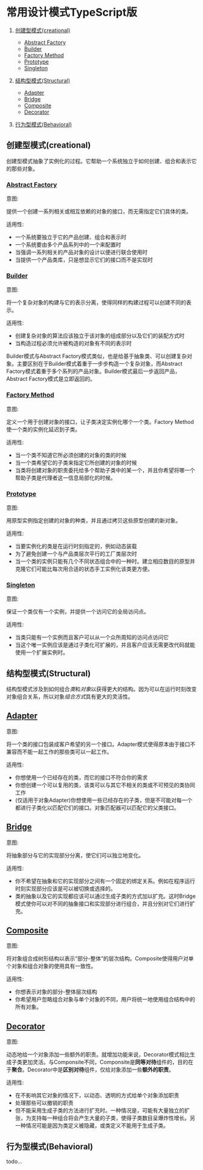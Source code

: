 # 常用设计模式TypeScript版

1. [创建型模式(creational)](#创建型模式creational)

   - [Abstract Factory](#abstract-factory)
   - [Builder](#builder)
   - [Factory Method](#factory-method)
   - [Prototype](#prototype)
   - [Singleton](#singleton)

2. [结构型模式(Structural)](#结构型模式structural)

   - [Adapter](#adapter)
   - [Bridge](#bridge)
   - [Composite](#composite)
   - [Decorator](#decorator)
   
3. [行为型模式(Behavioral)](#行为型模式behavioral)

## 创建型模式(creational)

创建型模式抽象了实例化的过程。它帮助一个系统独立于如何创建、组合和表示它的那些对象。

### [Abstract Factory](https://github.com/wu38607/Design-Patterns/blob/master/creational/abstract.ts)
 
 意图:

提供一个创建一系列相关或相互依赖的对象的接口，而无需指定它们具体的类。

 适用性:

- 一个系统要独立于它的产品创建、组合和表示时
- 一个系统要由多个产品系列中的一个来配置时
- 当强调一系列相关的产品对象的设计以便进行联合使用时
- 当提供一个产品类库，只是想显示它们的接口而不是实现时

### [Builder](https://github.com/wu38607/Design-Patterns/blob/master/creational/builder.ts)

 意图:

 将一个复杂对象的构建与它的表示分离，使得同样的构建过程可以创建不同的表示。

 适用性:

- 创建复杂对象的算法应该独立于该对象的组成部分以及它们的装配方式时
- 当构造过程必须允许被构造的对象有不同的表示时

Builder模式与Abstract Factory模式类似，也是给基于抽象类、可以创建复杂对象。主要区别在于Builder模式着重于一步步构造一个复杂对象，而Abstract Factory模式着重于多个系列的产品对象。Builder模式最后一步返回产品，Abstract Factory模式是立即返回的。

### [Factory Method](https://github.com/wu38607/Design-Patterns/blob/master/creational/factory-method.ts)

意图:

定义一个用于创建对象的接口，让子类决定实例化哪个一个类。Factory Method使一个类的实例化延迟到子类。

适用性:

- 当一个类不知道它所必须创建的对象的类的时候
- 当一个类希望它的子类来指定它所创建的对象的时候
- 当类将创建对象的职责委托给多个帮助子类中的某一个，并且你希望将哪一个帮助子类是代理者这一信息局部化的时候。

### [Prototype](https://github.com/wu38607/Design-Patterns/blob/master/creational/prototype.ts)

意图:

用原型实例指定创建的对象的种类，并且通过拷贝这些原型创建的新对象。

适用性:

- 当要实例化的类是在运行时刻指定的，例如动态装载
- 为了避免创建一个与产品类层次平行的工厂类层次时
- 当一个类的实例只能有几个不同状态组合中的一种时。建立相应数目的原型并克隆它们可能比每次用合适的状态手工实例化该类更方便。

### [Singleton](https://github.com/wu38607/Design-Patterns/blob/master/creational/singleton.ts)

意图:

保证一个类仅有一个实例，并提供一个访问它的全局访问点。

适用性:

- 当类只能有一个实例而且客户可以从一个众所周知的访问点访问它
- 当这个唯一实例应该是通过子类化可扩展的，并且客户应该无需更改代码就能使用一个扩展实例时。


## 结构型模式(Structural)

结构型模式涉及到如何组合*类*和*对象*以获得更大的结构。因为可以在运行时刻改变对象组合关系，所以对象*组合方式*具有更大的灵活性。

## [Adapter](https://github.com/wu38607/Design-Patterns/blob/master/structural/adapter.ts)

意图:

将一个类的接口包装成客户希望的另一个接口。Adapter模式使得原本由于接口不兼容而不能一起工作的那些类可以一起工作。

适用性:

- 你想使用一个已经存在的类，而它的接口不符合你的需求
- 你想创建一个可以复用的类，该类可以与其它不相关的类或不可预见的类协同工作
- (仅适用于对象Adapter)你想使用一些已经存在的子类，但是不可能对每一个都进行子类化以匹配它们的接口。对象匹配器可以匹配它的父类接口。

## [Bridge](https://github.com/wu38607/Design-Patterns/blob/master/structural/bridge.ts)

意图:

将抽象部分与它的实现部分分离，使它们可以独立地变化。

适用性:

- 你不希望在抽象和它的实现部分之间有一个固定的绑定关系。例如在程序运行时刻实现部分应该是可以被切换或选择的。
- 类的抽象以及它的实现都应该可以通过生成子类的方式加以扩充。这时Bridge模式使你可以对不同的抽象接口和实现部分进行组合，并且分别对它们进行扩充。

## [Composite](https://github.com/wu38607/Design-Patterns/blob/master/structural/composite.ts)

意图:

将对象组合成树形结构以表示“部分-整体”的层次结构。Composite使得用户对单个对象和组合对象的使用具有一致性。

适用性:

- 你想表示对象的部分-整体层次结构
- 你希望用户忽略组合对象与单个对象的不同，用户将统一地使用组合结构中的所有对象。

## [Decorator](https://github.com/wu38607/Design-Patterns/blob/master/structural/decorator.ts)

意图:

动态地给一个对象添加一些额外的职责。就增加功能来说，Decorator模式相比生成子类更加灵活。与Componsite不同，Componsite是**同等对待**组件的，目的在于**聚合**。Decorator中是**区别对待**组件，仅给对象添加一些**额外的职责**。

适用性:

- 在不影响其它对象的情况下，以动态、透明的方式给单个对象添加职责
- 处理那些可以撤销的职责
- 但不能采用生成子类的方法进行扩充时。一种情况是，可能有大量独立的扩张，为支持每一种组合将会产生大量的子类，使得子类数目呈爆炸性增长。另一种情况可能是因为类定义被隐藏，或类定义不能用于生成子类。


## 行为型模式(Behavioral)

todo...